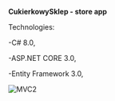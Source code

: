 **CukierkowySklep - store app**


Technologies:


-C# 8.0,


-ASP.NET CORE 3.0,


-Entity Framework 3.0,


![MVC2](https://user-images.githubusercontent.com/49810460/119376543-5d4af880-bcbc-11eb-9552-366c2fc259fb.png)
